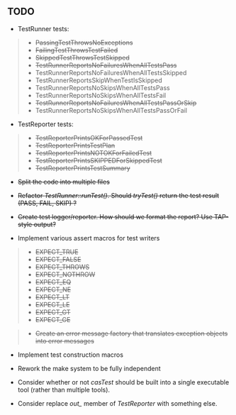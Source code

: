 **TODO**
--------
* TestRunner tests:

>* <del>PassingTestThrowsNoExceptions</del>
>* <del>FailingTestThrowsTestFailed</del>
>* <del>SkippedTestThrowsTestSkipped</del>
>* <del>TestRunnerReportsNoFailuresWhenAllTestsPass</del>
>* TestRunnerReportsNoFailuresWhenAllTestsSkipped
>* TestRunnerReportsSkipWhenTestIsSkipped
>* TestRunnerReportsNoSkipsWhenAllTestsPass
>* TestRunnerReportsNoSkipsWhenAllTestsFail
>* <del>TestRunnerReportsNoFailuresWhenAllTestsPassOrSkip</del>
>* TestRunnerReportsNoSkipsWhenAllTestsPassOrFail

* TestReporter tests:
>* <del>TestReporterPrintsOKForPassedTest</del>
>* <del>TestReporterPrintsTestPlan</del>
>* <del>TestReporterPrintsNOTOKForFailedTest</del>
>* <del>TestReporterPrintsSKIPPEDForSkippedTest</del>
>* <del>TestReporterPrintsTestSummary</del>

* <del>Split the code into multiple files</del>
* <del>Refactor *TestRunner::runTest()*.  Should *tryTest()* return the test result (PASS, FAIL, SKIP) ?</del>
* <del>Create test logger/reporter.  How should we format the report?  Use TAP-style output?</del>

* Implement various assert macros for test writers
>* <del>EXPECT_TRUE</del>
>* <del>EXPECT_FALSE</del>
>* <del>EXPECT_THROWS</del>
>* <del>EXPECT_NOTHROW</del>
>* <del>EXPECT_EQ</del>
>* <del>EXPECT_NE<del>
>* <del>EXPECT_LT</del>
>* <del>EXPECT_LE</del>
>* <del>EXPECT_GT</del>
>* <del>EXPECT_GE<del>

>* <del>Create an error message factory that translates exception objects into
error messages</del>

* Implement test construction macros

* Rework the make system to be fully independent
* Consider whether or not *casTest* should be built into a single executable tool (rather than multiple tools).
* Consider replace *out_* member of *TestReporter* with something else.

